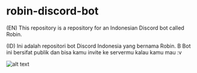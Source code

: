 # robin-discord-bot

(EN) This repository is a repository for an Indonesian Discord bot called Robin.

(ID) Ini adalah repositori bot Discord Indonesia yang bernama Robin. B
Bot ini bersifat publik dan bisa kamu invite ke servermu kalau kamu mau :v

![alt text](https://cdn.discordapp.com/emojis/824343819642077196.png)

